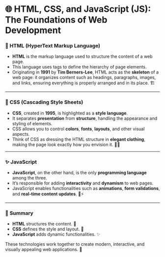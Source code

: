 # 🌐 **HTML, CSS, and JavaScript (JS): The Foundations of Web Development**

### 🧱 **HTML (HyperText Markup Language)**
- **HTML** is the markup language used to structure the content of a web page.  
- This language uses tags to define the hierarchy of page elements.  
- Originating in **1991** by **Tim Berners-Lee**, HTML acts as the **skeleton** of a web page: it organizes content such as headings, paragraphs, images, and links, ensuring everything is properly arranged and in its place. 🏗️

---

### 🎨 **CSS (Cascading Style Sheets)**
- **CSS**, created in **1995**, is highlighted as a **style language**.  
- It separates **presentation** from **structure**, handling the appearance and styling of elements.  
- CSS allows you to control **colors**, **fonts**, **layouts**, and other visual aspects.  
- Think of CSS as dressing the HTML structure in **elegant clothing**, making the page look exactly how you envision it. 👗🎨

---

### ✨ **JavaScript**
- **JavaScript**, on the other hand, is the only **programming language** among the three.  
- It’s responsible for adding **interactivity** and **dynamism** to web pages.  
- JavaScript enables functionalities such as **animations**, **form validations**, and **real-time content updates**. 🧠⚡

---

### 🚀 **Summary**
- **HTML** structures the content. 🧱  
- **CSS** defines the style and layout. 🎨  
- **JavaScript** adds dynamic functionalities. ✨  

These technologies work together to create modern, interactive, and visually appealing web applications. 🌟
